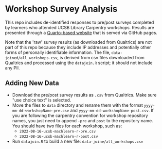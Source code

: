 # Workshop Survey Analysis

This repo includes de-identified responses to pre/post surveys completed by learners who attended UCSB Library Carpentry workshops. Results are presented through a [Quarto-based website](https://ucsbcarpentry.github.io/wkshp-survey-analysis/) that is served via GitHub pages.

Note that the 'raw' survey results (as downloaded from Qualtrics) are not part of this repo because they include IP addresses and potentially other forms of personally identifiable information. The file, `data-joined/all_workshops.csv`, is derived from csv files downloaded from Qualtrics and processed using the `datajoin.R` script; it should not include any PII.

## Adding New Data

- Download the pre/post survey results as `.csv` from Qualtrics. Make sure "use choice text" is selected.
- Move the files to `data` directory and rename them with the format `yyyy-mm-dd-workshopName-pre.csv` and `yyyy-mm-dd-workshopName-post.csv`. If you are following the carpentry convention for workshop repository names, you just need to append `-pre` and `post` to the repository name. You should have two files for each workshop, such as:
  - `2022-08-16-ucsb-machlearn-r-pre.csv`
  - `2022-08-16-ucsb-machlearn-r-post.csv`
- Run `datajoin.R` to build a new file: `data-joine/all_workshops.csv`